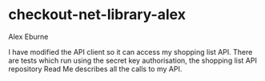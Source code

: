 # checkout-net-library-alex
Alex Eburne

I have modified the API client so it can access my shopping list API. 
There are tests which run using the secret key authorisation, the shopping list API repository Read Me describes all the calls to my API.
